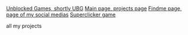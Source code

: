 [Unblocked Games, shortly UBG](https://topoichhsite.github.io/ubg)
[Main page, projects page](https://topoichhsite.github.io)
[Findme page, page of my social medias](https://topoichhsite.github.io/findme)
[Superclicker game](https://topoichhsite.github.io/superclicker)

all my projects
